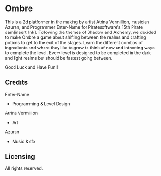 # Ombre
 
This is a 2d platformer in the making by artist Atrina Vermillion, musician Azuran, and Programmer Enter-Name for Piratesoftware's 15th Pirate Jam[insert link]. Following the themes of Shadow and Alchemy, we decided to make Ombre a game about shifting between the realms and crafting potions to get to the exit of the stages. Learn the different combos of ingredients and where they like to grow to think of new and intresting ways to complete the level. Every level is designed to be completed in the dark and light realms but should be fastest going between. 

Good Luck and Have Fun!!


## Credits

Enter-Name
- Programming & Level Design

Atrina Vermillion
- Art

Azuran
- Music & sfx

## Licensing 

All rights reserved.
